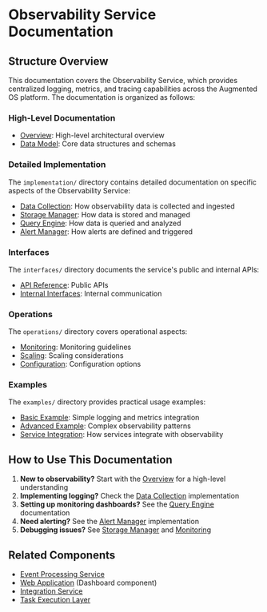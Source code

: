 # Observability Service Documentation

## Structure Overview

This documentation covers the Observability Service, which provides centralized logging, metrics, and tracing capabilities across the Augmented OS platform. The documentation is organized as follows:

### High-Level Documentation

* [Overview](./overview.md): High-level architectural overview
* [Data Model](./data_model.md): Core data structures and schemas

### Detailed Implementation

The `implementation/` directory contains detailed documentation on specific aspects of the Observability Service:

* [Data Collection](./implementation/data_collection.md): How observability data is collected and ingested
* [Storage Manager](./implementation/storage_manager.md): How data is stored and managed
* [Query Engine](./implementation/query_engine.md): How data is queried and analyzed
* [Alert Manager](./implementation/alert_manager.md): How alerts are defined and triggered

### Interfaces

The `interfaces/` directory documents the service's public and internal APIs:

* [API Reference](./interfaces/api.md): Public APIs
* [Internal Interfaces](./interfaces/internal.md): Internal communication

### Operations

The `operations/` directory covers operational aspects:

* [Monitoring](./operations/monitoring.md): Monitoring guidelines
* [Scaling](./operations/scaling.md): Scaling considerations
* [Configuration](./operations/configuration.md): Configuration options

### Examples

The `examples/` directory provides practical usage examples:

* [Basic Example](./examples/basic_example.md): Simple logging and metrics integration
* [Advanced Example](./examples/advanced_example.md): Complex observability patterns
* [Service Integration](./examples/service_integration.md): How services integrate with observability

## How to Use This Documentation

1. **New to observability?** Start with the [Overview](./overview.md) for a high-level understanding
2. **Implementing logging?** Check the [Data Collection](./implementation/data_collection.md) implementation
3. **Setting up monitoring dashboards?** See the [Query Engine](./implementation/query_engine.md) documentation
4. **Need alerting?** See the [Alert Manager](./implementation/alert_manager.md) implementation
5. **Debugging issues?** See [Storage Manager](./implementation/storage_manager.md) and [Monitoring](./operations/monitoring.md)

## Related Components

* [Event Processing Service](../event_processing_service/)
* [Web Application](../web_application/) (Dashboard component)
* [Integration Service](../integration_service/)
* [Task Execution Layer](../task_execution_layer/)


